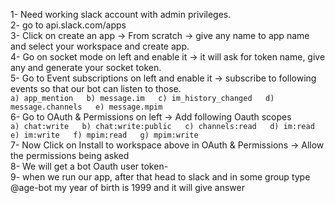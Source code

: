 1- Need working slack account with admin privileges.  
2- go to api.slack.com/apps  
3- Click on create an app -> From scratch -> give any name to app name and select your workspace and create app.  
4- Go on socket mode on left and enable it -> it will ask for token name, give any and generate your socket token.  
5- Go to Event subscriptions on left and enable it -> subscribe to following events so that our bot can listen to those.  
    ```a) app_mention  
    b) message.im  
    c) im_history_changed  
    d) message.channels  
    e) message.mpim```  
6- Go to OAuth & Permissions on left -> Add following Oauth scopes  
    ```a) chat:write  
    b) chat:write:public  
    c) channels:read  
    d) im:read  
    e) im:write  
    f) mpim:read  
    g) mpim:write```  
7- Now Click on Install to workspace above in OAuth & Permissions -> Allow the permissions being asked  
8- We will get a bot Oauth user token-  
9- when we run our app, after that head to slack and in some group type @age-bot my year of birth is 1999 and it will give answer  